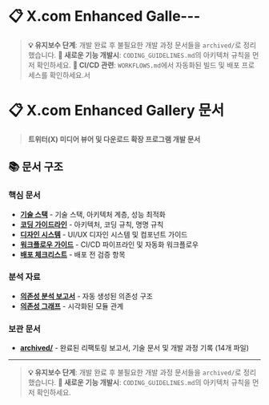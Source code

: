 # 📋 X.com Enhanced Galle---

> **💡 유지보수 단계**: 개발 완료 후 불필요한 개발 과정 문서들을 `archived/`로 정리했습니다.
> **🚀 새로운 기능 개발시**: `CODING_GUIDELINES.md`의 아키텍처 규칙을 먼저 확인하세요.
> **🔄 CI/CD 관련**: `WORKFLOWS.md`에서 자동화된 빌드 및 배포 프로세스를 확인하세요.서

# 📋 X.com Enhanced Gallery 문서

> **트위터(X) 미디어 뷰어 및 다운로드 확장 프로그램 개발 문서**

## 📚 문서 구조

### 핵심 문서

- **[기술 스택](./TECH_STACK.md)** - 기술 스택, 아키텍처 계층, 성능 최적화
- **[코딩 가이드라인](./CODING_GUIDELINES.md)** - 아키텍처, 코딩 규칙, 명명 규칙
- **[디자인 시스템](./DESIGN_SYSTEM.md)** - UI/UX 디자인 시스템 및 컴포넌트 가이드
- **[워크플로우 가이드](./WORKFLOWS.md)** - CI/CD 파이프라인 및 자동화 워크플로우
- **[배포 체크리스트](./DEPLOYMENT_CHECKLIST.md)** - 배포 전 검증 항목

### 분석 자료

- **[의존성 분석 보고서](./dependency-report.html)** - 자동 생성된 의존성 구조
- **[의존성 그래프](./dependency-graph.svg)** - 시각화된 모듈 관계

### 보관 문서

- **[archived/](./archived/)** - 완료된 리팩토링 보고서, 기술 문서 및 개발 과정 기록 (14개 파일)

---

> **💡 유지보수 단계**: 개발 완료 후 불필요한 개발 과정 문서들을 `archived/`로 정리했습니다.
> **🚀 새로운 기능 개발시**: `CODING_GUIDELINES.md`의 아키텍처 규칙을 먼저 확인하세요.
